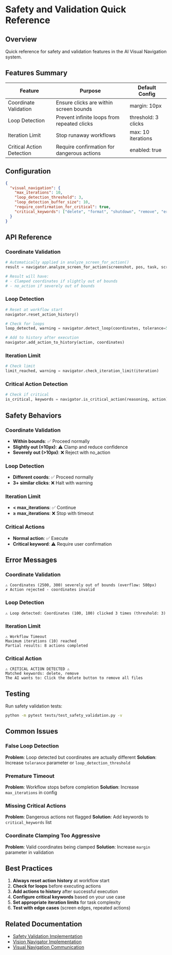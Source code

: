 # Safety and Validation Quick Reference

## Overview

Quick reference for safety and validation features in the AI Visual Navigation system.

## Features Summary

| Feature | Purpose | Default Config |
|---------|---------|----------------|
| Coordinate Validation | Ensure clicks are within screen bounds | margin: 10px |
| Loop Detection | Prevent infinite loops from repeated clicks | threshold: 3 clicks |
| Iteration Limit | Stop runaway workflows | max: 10 iterations |
| Critical Action Detection | Require confirmation for dangerous actions | enabled: true |

## Configuration

```json
{
  "visual_navigation": {
    "max_iterations": 10,
    "loop_detection_threshold": 3,
    "loop_detection_buffer_size": 10,
    "require_confirmation_for_critical": true,
    "critical_keywords": ["delete", "format", "shutdown", "remove", "erase"]
  }
}
```

## API Reference

### Coordinate Validation

```python
# Automatically applied in analyze_screen_for_action()
result = navigator.analyze_screen_for_action(screenshot, pos, task, screen_size)

# Result will have:
# - Clamped coordinates if slightly out of bounds
# - no_action if severely out of bounds
```

### Loop Detection

```python
# Reset at workflow start
navigator.reset_action_history()

# Check for loops
loop_detected, warning = navigator.detect_loop(coordinates, tolerance=5)

# Add to history after execution
navigator.add_action_to_history(action, coordinates)
```

### Iteration Limit

```python
# Check limit
limit_reached, warning = navigator.check_iteration_limit(iteration)
```

### Critical Action Detection

```python
# Check if critical
is_critical, keywords = navigator.is_critical_action(reasoning, action)
```

## Safety Behaviors

### Coordinate Validation
- **Within bounds**: ✅ Proceed normally
- **Slightly out (≤10px)**: ⚠️ Clamp and reduce confidence
- **Severely out (>10px)**: ❌ Reject with no_action

### Loop Detection
- **Different coords**: ✅ Proceed normally
- **3+ similar clicks**: ❌ Halt with warning

### Iteration Limit
- **< max_iterations**: ✅ Continue
- **≥ max_iterations**: ❌ Stop with timeout

### Critical Actions
- **Normal action**: ✅ Execute
- **Critical keyword**: ⚠️ Require user confirmation

## Error Messages

### Coordinate Validation
```
⚠ Coordinates (2500, 300) severely out of bounds (overflow: 580px)
✗ Action rejected - coordinates invalid
```

### Loop Detection
```
⚠ Loop detected: Coordinates (100, 100) clicked 3 times (threshold: 3)
```

### Iteration Limit
```
⚠ Workflow Timeout
Maximum iterations (10) reached
Partial results: 8 actions completed
```

### Critical Action
```
⚠ CRITICAL ACTION DETECTED ⚠
Matched keywords: delete, remove
The AI wants to: Click the delete button to remove all files
```

## Testing

Run safety validation tests:
```bash
python -m pytest tests/test_safety_validation.py -v
```

## Common Issues

### False Loop Detection
**Problem**: Loop detected but coordinates are actually different
**Solution**: Increase `tolerance` parameter or `loop_detection_threshold`

### Premature Timeout
**Problem**: Workflow stops before completion
**Solution**: Increase `max_iterations` in config

### Missing Critical Actions
**Problem**: Dangerous actions not flagged
**Solution**: Add keywords to `critical_keywords` list

### Coordinate Clamping Too Aggressive
**Problem**: Valid coordinates being clamped
**Solution**: Increase `margin` parameter in validation

## Best Practices

1. **Always reset action history** at workflow start
2. **Check for loops** before executing actions
3. **Add actions to history** after successful execution
4. **Configure critical keywords** based on your use case
5. **Set appropriate iteration limits** for task complexity
6. **Test with edge cases** (screen edges, repeated actions)

## Related Documentation

- [Safety Validation Implementation](SAFETY_VALIDATION_IMPLEMENTATION.md)
- [Vision Navigator Implementation](VISION_NAVIGATOR_IMPLEMENTATION.md)
- [Visual Navigation Communication](VISUAL_NAVIGATION_COMMUNICATION.md)
